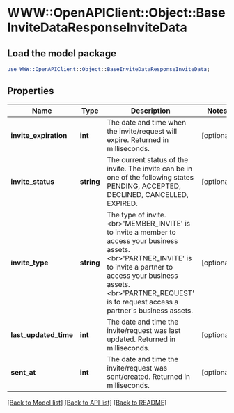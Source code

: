 # WWW::OpenAPIClient::Object::BaseInviteDataResponseInviteData

## Load the model package
```perl
use WWW::OpenAPIClient::Object::BaseInviteDataResponseInviteData;
```

## Properties
Name | Type | Description | Notes
------------ | ------------- | ------------- | -------------
**invite_expiration** | **int** | The date and time when the invite/request will expire. Returned in milliseconds. | [optional] 
**invite_status** | **string** | The current status of the invite. The invite can be in one of the following states PENDING, ACCEPTED, DECLINED, CANCELLED, EXPIRED. | [optional] 
**invite_type** | **string** | The type of invite. &lt;br&gt;&#39;MEMBER_INVITE&#39; is to invite a member to access your business assets. &lt;br&gt;&#39;PARTNER_INVITE&#39; is to invite a partner to access your business assets. &lt;br&gt;&#39;PARTNER_REQUEST&#39; is to request access a partner&#39;s business assets. | [optional] 
**last_updated_time** | **int** | The date and time the invite/request was last updated. Returned in milliseconds. | [optional] 
**sent_at** | **int** | The date and time the invite/request was sent/created. Returned in milliseconds. | [optional] 

[[Back to Model list]](../README.md#documentation-for-models) [[Back to API list]](../README.md#documentation-for-api-endpoints) [[Back to README]](../README.md)


